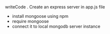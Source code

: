 writeCode
.
Create an express server in app.js file

- install mongoose using npm
- require mongoose
- connect it to local mongodb server instance
